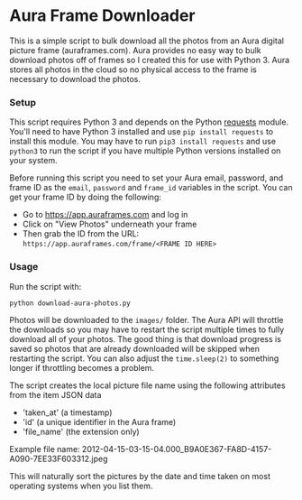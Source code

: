 # Aura Frame Downloader

This is a simple script to bulk download all the photos from an Aura digital picture frame (auraframes.com). Aura provides no easy way to bulk download photos off of frames so I created this for use with Python 3. Aura stores all photos in the cloud so no physical access to the frame is necessary to download the photos.

### Setup

This script requires Python 3 and depends on the Python [requests](https://github.com/psf/requests) module. You'll need to have Python 3 installed and use `pip install requests` to install this module. You may have to run `pip3 install requests` and use `python3` to run the script if you have multiple Python versions installed on your system.

Before running this script you need to set your Aura email, password, and frame ID as the `email`, `password` and `frame_id` variables in the script. You can get your frame ID by doing the following:

 * Go to https://app.auraframes.com and log in
 * Click on "View Photos" underneath your frame
 * Then grab the ID from the URL: `https://app.auraframes.com/frame/<FRAME ID HERE>`


### Usage

Run the script with:

    python download-aura-photos.py


Photos will be downloaded to the `images/` folder. The Aura API will throttle the downloads 
so you may have to restart the script multiple times to fully download all of your photos. 
The good thing is that download progress is saved so photos that are already downloaded 
will be skipped when restarting the script. You can also adjust the `time.sleep(2)` 
to something longer if throttling becomes a problem.

The script creates the local picture file name using the following attributes from the 
item JSON data
- 'taken_at' (a timestamp) 
- 'id' (a unique identifier in the Aura frame)
- 'file_name' (the extension only) 

Example file name: 2012-04-15-03-15-04.000_B9A0E367-FA8D-4157-A090-7EE33F603312.jpeg

This will naturally sort the pictures by the date and time taken on most operating 
systems when you list them.
